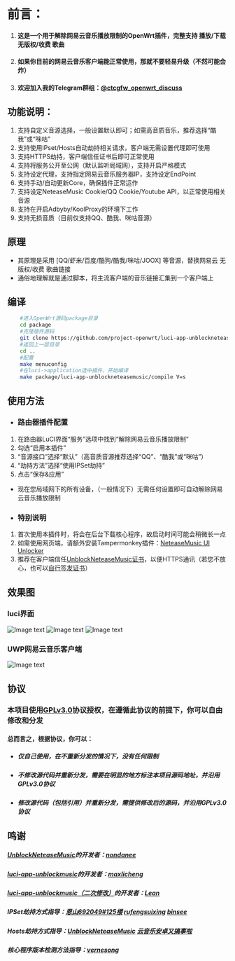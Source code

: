 # 前言：
1. #### 这是一个用于解除网易云音乐播放限制的OpenWrt插件，完整支持 播放/下载 无版权/收费 歌曲
2. #### 如果你目前的网易云音乐客户端能正常使用，那就不要轻易升级（不然可能会炸）
3. #### 欢迎加入我的Telegram群组：[@ctcgfw_openwrt_discuss](https://t.me/ctcgfw_openwrt_discuss)

## 功能说明：
1. 支持自定义音源选择，一般设置默认即可；如需高音质音乐，推荐选择“酷我”或“咪咕”
2. 支持使用IPset/Hosts自动劫持相关请求，客户端无需设置代理即可使用
3. 支持HTTPS劫持，客户端信任证书后即可正常使用
4. 支持将服务公开至公网（默认监听局域网），支持开启严格模式
5. 支持设定代理，支持指定网易云音乐服务器IP，支持设定EndPoint
6. 支持手动/自动更新Core，确保插件正常运作
7. 支持设定NeteaseMusic Cookie/QQ Cookie/Youtube API，以正常使用相关音源
8. 支持在开启Adbyby/KoolProxy的环境下工作
9. 支持无损音质（目前仅支持QQ、酷我、咪咕音源）

## 原理
- 其原理是采用 [QQ/虾米/百度/酷狗/酷我/咪咕/JOOX] 等音源，替换网易云 无版权/收费 歌曲链接
- 通俗地理解就是通过脚本，将主流客户端的音乐链接汇集到一个客户端上

## 编译
```bash
    #进入OpenWrt源码package目录
    cd package
    #克隆插件源码
    git clone https://github.com/project-openwrt/luci-app-unblockneteasemusic.git
    #返回上一层目录
    cd ..
    #配置
    make menuconfig
    #在luci->application选中插件，开始编译
    make package/luci-app-unblockneteasemusic/compile V=s
```

## 使用方法
- ### 路由器插件配置
1. 在路由器LuCI界面“服务”选项中找到“解除网易云音乐播放限制”
2. 勾选“启用本插件”
3. “音源接口”选择“默认”（高音质音源推荐选择“QQ”、“酷我”或“咪咕”）
4. “劫持方法”选择“使用IPSet劫持”
5. 点击“保存&应用”
- 现在您局域网下的所有设备，（一般情况下）无需任何设置即可自动解除网易云音乐播放限制
- ### 特别说明
1. 首次使用本插件时，将会在后台下载核心程序，故启动时间可能会稍微长一点
2. 如需使用网页端，请额外安装Tampermonkey插件：[NeteaseMusic UI Unlocker](https://greasyfork.org/zh-CN/scripts/382285-neteasemusic-ui-unlocker)
3. 推荐在客户端信任[UnblockNeteaseMusic证书](https://raw.githubusercontent.com/nondanee/UnblockNeteaseMusic/master/ca.crt)，以便HTTPS通讯（若您不放心，也可以[自行签发证书](https://github.com/nondanee/UnblockNeteaseMusic/issues/48#issuecomment-477870013)）

## 效果图
### luci界面
  ![Image text](https://raw.githubusercontent.com/project-openwrt/luci-app-unblockneteasemusic/master/views/view1.jpg)
  ![Image text](https://raw.githubusercontent.com/project-openwrt/luci-app-unblockneteasemusic/master/views/view2.jpg)
  ![Image text](https://raw.githubusercontent.com/project-openwrt/luci-app-unblockneteasemusic/master/views/view3.jpg)
### UWP网易云音乐客户端
  ![Image text](https://raw.githubusercontent.com/project-openwrt/luci-app-unblockneteasemusic/master/views/view4.jpg)

## 协议
### 本项目使用[GPLv3.0](https://github.com/project-openwrt/luci-app-unblockneteasemusic/blob/master/LICENSE)协议授权，在遵循此协议的前提下，你可以自由修改和分发
#### 总而言之，根据协议，你可以：
- ##### 仅自己使用，在不重新分发的情况下，没有任何限制
- ##### 不修改源代码并重新分发，需要在明显的地方标注本项目源码地址，并沿用GPLv3.0协议
- ##### 修改源代码（包括引用）并重新分发，需提供修改后的源码，并沿用GPLv3.0协议

## 鸣谢
##### [UnblockNeteaseMusic](https://github.com/nondanee/UnblockNeteaseMusic)的开发者：[nondanee](https://github.com/nondanee)
##### [luci-app-unblockmusic](https://github.com/maxlicheng/luci-app-unblockmusic)的开发者：[maxlicheng](https://github.com/maxlicheng)
##### [luci-app-unblockmusic（二次修改）](https://github.com/coolsnowwolf/lede/tree/master/package/lean/luci-app-unblockmusic)的开发者：[Lean](https://github.com/coolsnowwolf)
##### IPSet劫持方式指导：[恩山692049#125楼](https://www.right.com.cn/forum/forum.php?mod=viewthread&tid=692049&page=9#pid4104303) [rufengsuixing](https://github.com/rufengsuixing/luci-app-unblockmusic) [binsee](https://github.com/binsee/luci-app-unblockmusic)
##### Hosts劫持方式指导：[UnblockNeteaseMusic](https://github.com/nondanee/UnblockNeteaseMusic) [云音乐安卓又搞事啦](https://jixun.moe/post/netease-android-hosts-bypass/)
##### 核心程序版本检测方法指导：[vernesong](https://github.com/vernesong)
